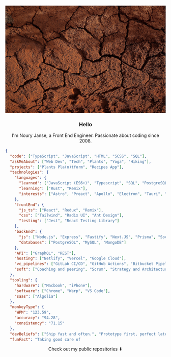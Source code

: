 <p align="center">
    <img src="content/soil.jpg" width="768px"/>
</p>

<h3 align="center">Hello</h3>
<p align="center">I'm Noury Janse, a Front End Engineer.
Passionate about coding since 2008.</p>

```json
{
  "code": ["TypeScript", "JavaScript", "HTML", "SCSS", "SQL"],
  "askMeAbout": ["Web Dev", "Tech", "Plants", "Yoga", "Hiking"],
  "projects": ["Plants Pla(n)tform", "Recipes App"],
  "technologies": {
    "languages": {
      "learned": ["JavaScript (ES6+)", "Typescript", "SQL", "PostgreSQL", "HTML", "SCSS"],
      "learning": ["Rust", "Remix"],
      "interests": ["Astro", "Preact", "Apollo", "Electron", "Tauri", "Zustand"]
    },
    "frontEnd": {
      "js_ts": ["React", "Redux", "Remix"],
      "css": ["Tailwind", "Radix UI", "Ant Design"],
      "testing": ["Jest", "React Testing Library"]
    },
    "backEnd": {
      "js": ["Node.js", "Express", "Fastify", "Next.JS", "Prisma", "Socket.io"],
      "databases": ["PostgreSQL", "MySQL", "MongoDB"]
    },
    "API": ["GraphQL", "REST"],
    "hosting": ["Netlify", "Vercel", "Google Cloud"],
    "vc_pipelines": ["GitLab CI/CD", "GitHub Actions", "Bitbucket Pipelines"],
    "soft": ["Coaching and peering", "Scrum", "Strategy and Architecture design", "Web performance"]
  },
  "tooling": {
    "hardware": ["Macbook", "iPhone"],
    "software": ["Chrome", "Warp", "VS Code"],
    "saas": ["Algolia"]
  },
  "monkeyType": {
    "WPM": "123.59",
    "accuracy": "94.28",
    "consistency": "71.15"
  },
  "devBeliefs": ["Ship fast and often.", "Prototype first, perfect later."],
  "funFact": "Taking good care of
```

<p align="center">
Check out my public repositories ⬇
</p>
